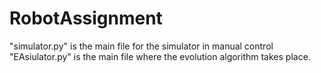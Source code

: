 # RobotAssignment

"simulator.py" is the main file for the simulator in manual control
"EAsiulator.py" is the main file where the evolution algorithm takes place.
